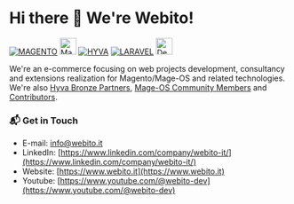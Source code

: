 # Hi there 👋 We're Webito!

<a href="https://github.com/magento" target="_blank">![MAGENTO](https://avatars.githubusercontent.com/u/168457?s=40&v=4)</a>
<a href="https://mage-os.org/" target="_blank"><img src="https://mage-os.org/wp-content/uploads/2023/08/Mage-OS-Community-Member.png" alt="Mage-OS Logo" height="30" style="max-width: 100%;"></a>
<a href="https://www.hyva.io/suppliers#Italy" target="_blank">![HYVA](https://avatars.githubusercontent.com/u/71124897?s=40&v=4)</a>
<a href="https://github.com/laravel/laravel" target="_blank">![LARAVEL](https://avatars.githubusercontent.com/u/958072?s=40&v=4)</a>
<a href="https://github.com/deployphp/deployer" target="_blank"><img src="https://deployer.org/img/logo.svg" alt="Deployer Logo" height="30" style="max-width: 100%;"></a>

We're an e-commerce focusing on web projects development, consultancy and extensions realization for Magento/Mage-OS and related technologies.
We're also [Hyva Bronze Partners](https://www.hyva.io/suppliers#Italy), [Mage-OS Community Members](https://mage-os.org/community/) and [Contributors](https://mage-os.org/updates/transforming-magento-the-power-of-community-contributions-and-innovation/).

### 📬 Get in Touch
 - E-mail: info@webito.it
 - LinkedIn: [https://www.linkedin.com/company/webito-it/](https://www.linkedin.com/company/webito-it/)
 - Website: [https://www.webito.it](https://www.webito.it)
 - Youtube: [https://www.youtube.com/@webito-dev](https://www.youtube.com/@webito-dev)

